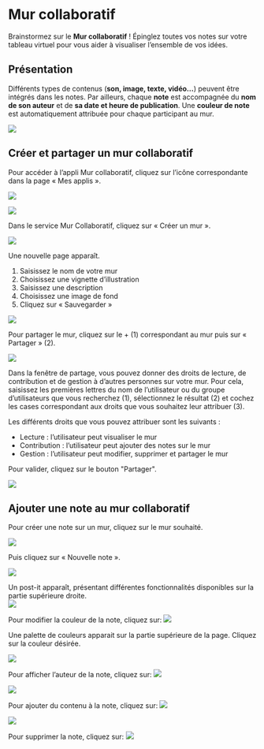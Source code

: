 # Mur collaboratif

Brainstormez sur le **Mur collaboratif** ! Épinglez toutes vos notes sur votre tableau virtuel pour vous aider à visualiser l’ensemble de vos idées.

## Présentation

Différents types de contenus \(**son, image, texte, vidéo…**\) peuvent être intégrés dans les notes. Par ailleurs, chaque **note** est accompagnée du **nom de son auteur** et de **sa date et heure de publication**. Une **couleur de note** est automatiquement attribuée pour chaque participant au mur.

![](.gitbook/assets/m112.png)

## Créer et partager un mur collaboratif

Pour accéder à l’appli Mur collaboratif, cliquez sur l’icône correspondante dans la page « Mes applis ».

![](.gitbook/assets/mur-1.png)

![](.gitbook/assets/m11.png)

Dans le service Mur Collaboratif, cliquez sur « Créer un mur ».

![](.gitbook/assets/c11.png)

Une nouvelle page apparaît.

1. Saisissez le nom de votre mur
2. Choisissez une vignette d’illustration
3. Saisissez une description
4. Choisissez une image de fond
5. Cliquez sur « Sauvegarder »

![](.gitbook/assets/mur-2-1024x474.png)

Pour partager le mur, cliquez sur le + \(1\) correspondant au mur puis sur « Partager » \(2\).

![](.gitbook/assets/mur-3-1024x501.png)

Dans la fenêtre de partage, vous pouvez donner des droits de lecture, de contribution et de gestion à d’autres personnes sur votre mur. Pour cela, saisissez les premières lettres du nom de l’utilisateur ou du groupe d’utilisateurs que vous recherchez \(1\), sélectionnez le résultat \(2\) et cochez les cases correspondant aux droits que vous souhaitez leur attribuer \(3\).

Les différents droits que vous pouvez attribuer sont les suivants :

* Lecture : l’utilisateur peut visualiser le mur
* Contribution : l’utilisateur peut ajouter des notes sur le mur
* Gestion : l’utilisateur peut modifier, supprimer et partager le mur

Pour valider, cliquez sur le bouton "Partager".

![](.gitbook/assets/mur-collaboratif.png)

## Ajouter une note au mur collaboratif

Pour créer une note sur un mur, cliquez sur le mur souhaité.

![](.gitbook/assets/mur-4-1024x229.png)  


Puis cliquez sur « Nouvelle note ».

![](.gitbook/assets/c4.png)

Un post-it apparaît, présentant différentes fonctionnalités disponibles sur la partie supérieure droite.  
![](.gitbook/assets/m9.png)

Pour modifier la couleur de la note, cliquez sur: ![](.gitbook/assets/m10.png)

Une palette de couleurs apparait sur la partie supérieure de la page. Cliquez sur la couleur désirée.

![](.gitbook/assets/m111.png)

Pour afficher l’auteur de la note, cliquez sur: ![](.gitbook/assets/m12%20%281%29.png)

![](.gitbook/assets/m13%20%281%29.png)

Pour ajouter du contenu à la note, cliquez sur: ![](.gitbook/assets/m14%20%281%29.png)

![](.gitbook/assets/editeur-texte_mur_collabora-1024x288.png)

Pour supprimer la note, cliquez sur: ![](.gitbook/assets/m16.png)

